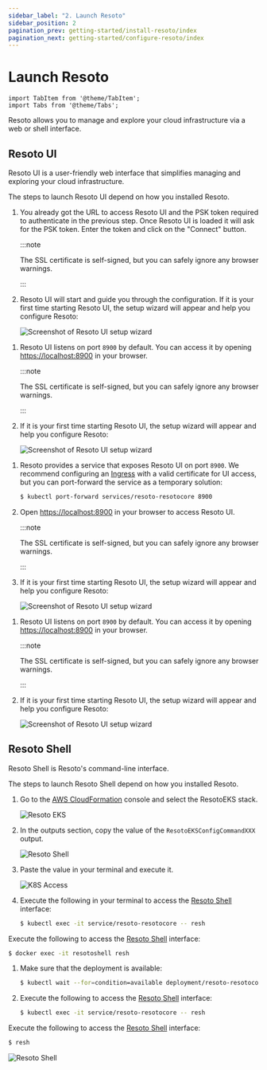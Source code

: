 ```yaml
---
sidebar_label: "2. Launch Resoto"
sidebar_position: 2
pagination_prev: getting-started/install-resoto/index
pagination_next: getting-started/configure-resoto/index
---
```


# Launch Resoto

```mdx-code-block
import TabItem from '@theme/TabItem';
import Tabs from '@theme/Tabs';
```

Resoto allows you to manage and explore your cloud infrastructure via a web or shell interface.

## Resoto UI

Resoto UI is a user-friendly web interface that simplifies managing and exploring your cloud infrastructure.

The steps to launch Resoto UI depend on how you installed Resoto.

<Tabs groupId="install-method">
<TabItem value="aws" label="Amazon Web Services">

1. You already got the URL to access Resoto UI and the PSK token required to authenticate in the previous step. Once Resoto UI is loaded it will ask for the PSK token. Enter the token and click on the "Connect" button.

   :::note

   The SSL certificate is self-signed, but you can safely ignore any browser warnings.

   :::

2. Resoto UI will start and guide you through the configuration. If it is your first time starting Resoto UI, the setup wizard will appear and help you configure Resoto:

   ![Screenshot of Resoto UI setup wizard](./img/resoto-ui.png)

</TabItem>
<TabItem value="docker" label="Docker">

1. Resoto UI listens on port `8900` by default. You can access it by opening <https://localhost:8900> in your browser.

   :::note

   The SSL certificate is self-signed, but you can safely ignore any browser warnings.

   :::

2. If it is your first time starting Resoto UI, the setup wizard will appear and help you configure Resoto:

   ![Screenshot of Resoto UI setup wizard](./img/resoto-ui.png)

</TabItem>
<TabItem value="k8s" label="Kubernetes">

1. Resoto provides a service that exposes Resoto UI on port `8900`. We recommend configuring an [Ingress](https://kubernetes.io/docs/concepts/services-networking/ingress) with a valid certificate for UI access, but you can port-forward the service as a temporary solution:

   ```bash
   $ kubectl port-forward services/resoto-resotocore 8900
   ```

2. Open <https://localhost:8900> in your browser to access Resoto UI.

   :::note

   The SSL certificate is self-signed, but you can safely ignore any browser warnings.

   :::

3. If it is your first time starting Resoto UI, the setup wizard will appear and help you configure Resoto:

   ![Screenshot of Resoto UI setup wizard](./img/resoto-ui.png)

</TabItem>
<TabItem value="pip" label="pip">

1. Resoto UI listens on port `8900` by default. You can access it by opening <https://localhost:8900> in your browser.

   :::note

   The SSL certificate is self-signed, but you can safely ignore any browser warnings.

   :::

2. If it is your first time starting Resoto UI, the setup wizard will appear and help you configure Resoto:

   ![Screenshot of Resoto UI setup wizard](./img/resoto-ui.png)

</TabItem>
</Tabs>

## Resoto Shell

Resoto Shell is Resoto's command-line interface.

The steps to launch Resoto Shell depend on how you installed Resoto.

<Tabs groupId="install-method">
<TabItem value="aws" label="Amazon Web Services">

1. Go to the [AWS CloudFormation](https://console.aws.amazon.com/cloudformation/home) console and select the ResotoEKS stack.

   ![Resoto EKS](./img/cf-stack.png)

2. In the outputs section, copy the value of the `ResotoEKSConfigCommandXXX` output.

   ![Resoto Shell](./img/cf-output.png)

3. Paste the value in your terminal and execute it.

   ![K8S Access](./img/k8s-access.png)

4. Execute the following in your terminal to access the [Resoto Shell](../../reference/components/shell.md) interface:

   ```bash
   $ kubectl exec -it service/resoto-resotocore -- resh
   ```

</TabItem>
<TabItem value="docker" label="Docker">

Execute the following to access the [Resoto Shell](../../reference/components/shell.md) interface:

```bash
$ docker exec -it resotoshell resh
```

</TabItem>
<TabItem value="k8s" label="Kubernetes">

1. Make sure that the deployment is available:

   ```bash
   $ kubectl wait --for=condition=available deployment/resoto-resotocore
   ```

2. Execute the following to access the [Resoto Shell](../../reference/components/shell.md) interface:

   ```bash
   $ kubectl exec -it service/resoto-resotocore -- resh
   ```

</TabItem>
<TabItem value="pip" label="pip">

Execute the following to access the [Resoto Shell](../../reference/components/shell.md) interface:

```bash
$ resh
```

</TabItem>
</Tabs>

![Resoto Shell](./img/resoto-shell.png)
